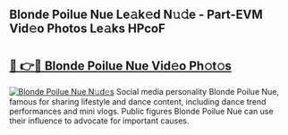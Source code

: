 ## Blonde Poilue Nue Le𝚊k𝚎d N𝚞𝚍e - Part-EVM Vid𝚎o Photos Le𝚊ks HPcoF

# <h2><a href="http://fb8488.evod.top/?m=Blonde+Poilue+Nue">🔗 👉🔴 Blonde Poilue Nue Vid𝚎o Ph𝚘t𝚘s</a></h2>

[![Blonde Poilue Nue N𝚞d𝚎s](https://i.imgur.com/8V9OHl7.gif)](http://fb8488.evod.top/?m=Blonde+Poilue+Nue)
Social media personality Blonde Poilue Nue, famous for sharing lifestyle and dance content, including dance trend performances and mini vlogs. Public figures Blonde Poilue Nue can use their influence to advocate for important causes. 
